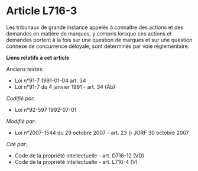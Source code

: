 # Article L716-3

Les tribunaux de grande instance appelés à connaître des actions et des demandes en matière de marques, y compris lorsque ces
actions et demandes portent à la fois sur une question de marques et sur une question connexe de concurrence déloyale, sont
déterminés par voie réglementaire.

**Liens relatifs à cet article**

_Anciens textes_:

  - Loi n°91-7 1991-01-04 art. 34
  - Loi n°91-7 du 4 janvier 1991 - art. 34 (Ab)

_Codifié par_:

  - Loi n°92-597 1992-07-01

_Modifié par_:

  - Loi n°2007-1544 du 29 octobre 2007 - art. 23 () JORF 30 octobre 2007

_Cité par_:

  - Code de la propriété intellectuelle - art. D716-12 (VD)
  - Code de la propriété intellectuelle - art. L716-4 (V)
